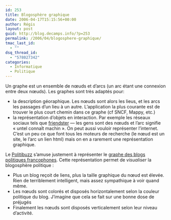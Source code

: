 ```yaml
---
id: 253
title: Blogosphère graphique
date: 2006-04-17T15:15:56+00:00
author: Régis
layout: post
guid: http://blog.decamps.info/?p=253
permalink: /2006/04/blogosphere-graphique/
tmac_last_id:
  - ""
dsq_thread_id:
  - "578027342"
categories:
  - Informatique
  - Politique
---
```

Un graphe est un ensemble de nœuds et d’arcs (un arc étant une connexion entre deux nœuds). Les graphes sont très adaptés pour:

  * la description géoraphique. Les nœuds sont alors les lieus, et les arcs les passages d’un lieu à un autre. L’application la plus courante est de trouver le plus court chemin dans ce graphe (cf SNCF, Mappy, etc.)
  * la représentation d’objets en interaction. Par exemple les réseaux sociaux tels que [friendster](http://www.friendster.com/) &#8212; les gens sont des nœuds et l’arc signifie « untel connaît machin ». On peut aussi vouloir représenter l’internet. C’est un peu ce que font tous les moteurs de recherche (le nœud est un site, le l’arc un lien html) mais on en a rarement une représentation graphique.

Le [Politibuzz](http://scanblog.blogs.com/politibuzz/ "Politibuzz") s’amuse justement à représenter le [graphe des blogs politiques francophones](http://scanblog.blogs.com/.shared/image.html?/photos/uncategorized/carto_politibuzz_2_web.gif). Cette représentation permet de _visualiser_ la blogosphère politique :

  * Plus un blog reçoit de liens, plus la taille graphique du nœud est élevée. Rien de terriblement intelligent, mais assez sympathique à voir quand même.
  * Les nœuds sont colorés et disposés horizontalement selon la couleur politique du blog. J’imagine que cela se fait sur une bonne dose de préjugés
  * Finalement les nœuds sont disposés verticalement selon leur niveau d’activité.
